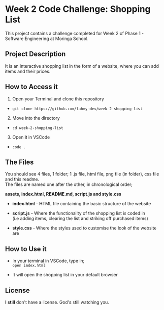 # Week 2 Code Challenge: Shopping List
This project contains a challenge completed for Week 2 of Phase 1 - Software Engineering at Moringa School.

## Project Description
It is an interactive shopping list in the form of a website, where you can add items and their prices.

## How to Access it
1. Open your Terminal and clone this repository
- `git clone https://github.com/fahmy-dev/week-2-shopping-list`

2. Move into the directory
- `cd week-2-shopping-list`

3. Open it in VSCode
- `code .`

## The Files
You should see 4 files, 1 folder; 1 .js file, html file, png file (in folder), css file and this readme.<br> 
The files are named one after the other, in chronological order;<br> 

**assets, index.html, README.md, script.js and style.css**

- **index.html** - HTML file containing the basic structure of the website

- **script.js** - Where the functionality of the shopping list is coded in  
(i.e adding items, clearing the list and striking off purchased items)   

- **style.css** - Where the styles used to customise the look of the website are

## How to Use it
- In your terminal in VSCode, type in;  
`open index.html`

- It will open the shopping list in your default browser

## License
I **still** don't have a license. God's still watching you.
